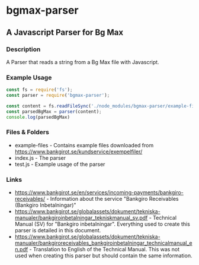# bgmax-parser

## A Javascript Parser for Bg Max

### Description
A Parser that reads a string from a Bg Max file with Javascript.

### Example Usage
```js
const fs = require('fs');
const parser = require('bgmax-parser');

const content = fs.readFileSync('./node_modules/bgmax-parser/example-files/bankgiroinbetalningar_exempelfil_avtal-om-ocr-kontroll_checksiffra_langd_sv.txt', 'latin1');
const parsedBgMax = parser(content);
console.log(parsedBgMax)
```

### Files & Folders

- example-files - Contains example files downloaded from https://www.bankgirot.se/kundservice/exempelfiler/
- index.js - The parser
- test.js - Example usage of the parser

### Links
- https://www.bankgirot.se/en/services/incoming-payments/bankgiro-receivables/ - Information about the service "Bankgiro Receivables (Bankgiro Inbetalningar)"
- https://www.bankgirot.se/globalassets/dokument/tekniska-manualer/bankgiroinbetalningar_tekniskmanual_sv.pdf - Technical Manual (SV) for "Bankgiro inbetalningar". Everything used to create this parser is detailed in this document.
- https://www.bankgirot.se/globalassets/dokument/tekniska-manualer/bankgiroreceivables_bankgiroinbetalningar_technicalmanual_en.pdf - Translation to English of the Technical Manual. This was not used when creating this parser but should contain the same information.